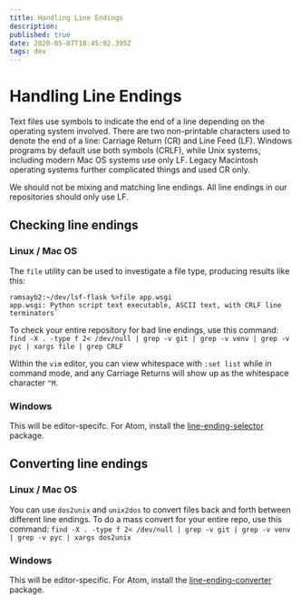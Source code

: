 ```yaml
---
title: Handling Line Endings
description: 
published: true
date: 2020-05-07T18:45:02.395Z
tags: dev
---
```


# Handling Line Endings
Text files use symbols to indicate the end of a line depending on the operating system involved. There are two non-printable characters used to denote the end of a line: Carriage Return (CR) and Line Feed (LF). Windows programs by default use both symbols (CRLF), while Unix systems, including modern Mac OS systems use only LF. Legacy Macintosh operating systems further complicated things and used CR only.

We should not be mixing and matching line endings. All line endings in our repositories should only use LF.

## Checking line endings
### Linux / Mac OS
The `file` utility can be used to investigate a file type, producing results like this:

    ramsayb2:~/dev/lsf-flask %>file app.wsgi
    app.wsgi: Python script text executable, ASCII text, with CRLF line terminators`

To check your entire repository for bad line endings, use this command: 
`find -X . -type f 2< /dev/null | grep -v git | grep -v venv | grep -v pyc | xargs file | grep CRLF`

Within the `vim` editor, you can view whitespace with `:set list` while in command mode, and any Carriage Returns will show up as the whitespace character `^M`.

### Windows

This will be editor-specifc. For Atom, install the [line-ending-selector](https://atom.io/packages/line-ending-selector) package.


## Converting line endings
### Linux / Mac OS

You can use `dos2unix` and `unix2dos` to convert files back and forth between different line endings. To do a mass convert for your entire repo, use this command: `find -X . -type f 2< /dev/null | grep -v git | grep -v venv | grep -v pyc | xargs dos2unix`

### Windows

This will be editor-specific. For Atom, install the [line-ending-converter](https://atom.io/packages/line-ending-converter) package.